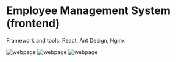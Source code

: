 # Employee Management System (frontend)


Framework and tools: React, Ant Design, Nginx

![webpage](https://github.com/Tong-Ding/Employee-Management-frontend/blob/main/Login.png)
![webpage](https://github.com/Tong-Ding/Employee-Management-frontend/blob/main/Department.png)
![webpage](https://github.com/Tong-Ding/Employee-Management-frontend/blob/main/Employee.png)
